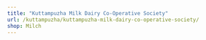 ```yaml
---
title: "Kuttampuzha Milk Dairy Co-Operative Society"
url: /kuttampuzha/kuttampuzha-milk-dairy-co-operative-society/
shop: Milch
---
```

